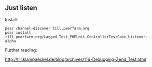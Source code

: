 ## Just listen

Install:

    pear channel-discover till.pearfarm.org
    pear install till.pearfarm.org/Lagged_Test_PHPUnit_ControllerTestCase_Listener-alpha

Further reading:

http://till.klampaeckel.de/blog/archives/116-Debugging-Zend_Test.html